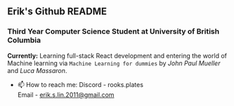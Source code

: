 ## Erik's Github README

### Third Year Computer Science Student at University of British Columbia

**Currently:** Learning full-stack React development and entering the world of Machine learning via ```Machine Learning for dummies``` by <em>John Paul Mueller</em> and <em>Luca Massaron</em>.

- 📫 How to reach me: Discord - rooks.plates \
                      Email - erik.s.lin.2011@gmail.com



<!--
**eriklsy/eriklsy** is a ✨ _special_ ✨ repository because its `README.md` (this file) appears on your GitHub profile.

Here are some ideas to get you started:

- 🔭 I’m currently working on ...
- 🌱 I’m currently learning ...
- 👯 I’m looking to collaborate on ...
- 🤔 I’m looking for help with ...
- 💬 Ask me about ...
- 📫 How to reach me: ...
- 😄 Pronouns: ...
- ⚡ Fun fact: ...
-->
